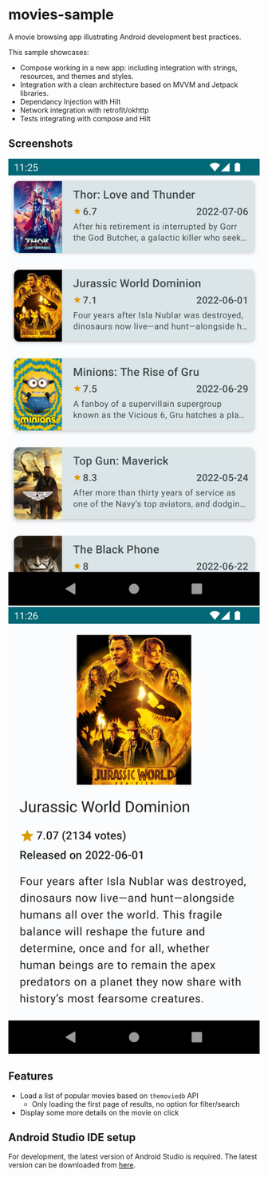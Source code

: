 # movies-sample

A movie browsing app illustrating Android development best practices.

This sample showcases:
* Compose working in a new app: including integration with strings, resources, and themes and styles.
* Integration with a clean architecture based on MVVM and Jetpack libraries.
* Dependancy Injection with Hilt
* Network integration with retrofit/okhttp
* Tests integrating with compose and Hilt


## Screenshots

<img src="screenshots/img.png"/>
<img src="screenshots/img_1.png"/>

## Features
* Load a list of popular movies based on `themoviedb` API 
  * Only loading the first page of results, no option for filter/search
* Display some more details on the movie on click


Android Studio IDE setup
------------------------
For development, the latest version of Android Studio is required. The latest version can be
downloaded from [here](https://developer.android.com/studio/).

